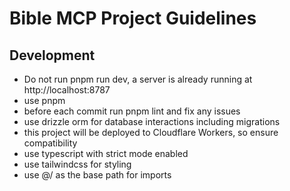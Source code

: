 # Bible MCP Project Guidelines

## Development
- Do not run pnpm run dev, a server is already running at http://localhost:8787
- use pnpm
- before each commit run pnpm lint and fix any issues
- use drizzle orm for database interactions including migrations
- this project will be deployed to Cloudflare Workers, so ensure compatibility
- use typescript with strict mode enabled
- use tailwindcss for styling
- use @/ as the base path for imports
